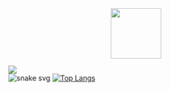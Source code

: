 <div id="header" align="center">
  <img src="https://media.giphy.com/media/M9gbBd9nbDrOTu1Mqx/giphy.gif" width="100"/>
</div>

![](https://komarev.com/ghpvc/?username=your-github-username&color=blue)  
![snake svg](https://github.com/mehmetalicelik71/mehmetalicelik71/blob/output/github-contribution-grid-snake.svg)
[![Top Langs](https://github-readme-stats.vercel.app/api/top-langs/?username=mehmetalicelik71&layout=compact&theme=radical)](https://github.com/mehmetalicelik71/github-readme-stats)         


